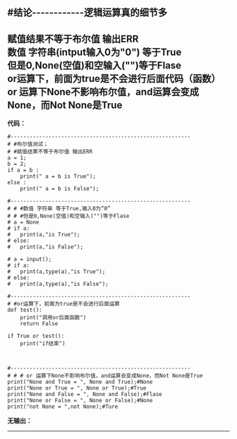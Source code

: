 
#结论------------逻辑运算真的细节多<br> 
---------------------------------------------------------
**赋值结果不等于布尔值 输出ERR<br>
数值 字符串(intput输入0为"0") 等于True<br>
但是0,None(空值)和空输入("")等于Flase <br>
or运算下，前面为true是不会进行后面代码（函数）<br>
or 运算下None不影响布尔值，and运算会变成None，而Not None是True<br>**
---------------------------------------------------------
**代码：**
```
#---------------------------------------------------------
# #布尔值测试；
# #赋值结果不等于布尔值 输出ERR
a = 1;
b = 2;
if a = b :
	print(" a = b is True");
else :
	print(" a = b is False");

#---------------------------------------------------------
# # #数值 字符串 等于True,输入0为“0”
# # #但是0,None(空值)和空输入("")等于Flase 
# a = None
# if a:
# 	print(a,"is True");
# else:
# 	print(a,"is False");

# a = input();
# if a: 
# 	print(a,type(a),"is True");
# else:
# 	print(a,type(a),"is False");

#---------------------------------------------------------
# #or运算下，前面为true是不会进行后面运算
def test():
	print("调用or后面函数")
	return False

if True or test():
	print("if结束")



#---------------------------------------------------------
# # # or 运算下None不影响布尔值，and运算会变成None，而Not None是True
print("None and True = ", None and True);#None
print("None or True = ", None or True);#True
print("None and False = ", None and False);#Flase
print("None or False = ", None or False);#None
print("not None = ",not None);#Ture
```
**无输出：**

---------------------------------------------------------
